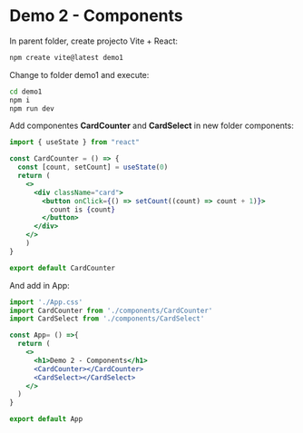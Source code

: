 # Demo 2 - Components

In parent folder, create projecto Vite + React:

```cmd
npm create vite@latest demo1
```

Change to folder demo1 and execute:

```cmd
cd demo1
npm i
npm run dev
```

Add componentes **CardCounter** and **CardSelect** in new folder components:

```jsx
import { useState } from "react"

const CardCounter = () => {
  const [count, setCount] = useState(0)
  return (
    <>
      <div className="card">
        <button onClick={() => setCount((count) => count + 1)}>
          count is {count}
        </button>
      </div>
    </>
    )
}

export default CardCounter
```

And add in App:

```jsx
import './App.css'
import CardCounter from './components/CardCounter'
import CardSelect from './components/CardSelect'

const App= () =>{
  return (
    <>
      <h1>Demo 2 - Components</h1>
      <CardCounter></CardCounter>
      <CardSelect></CardSelect>
    </>
  )
}

export default App

```
